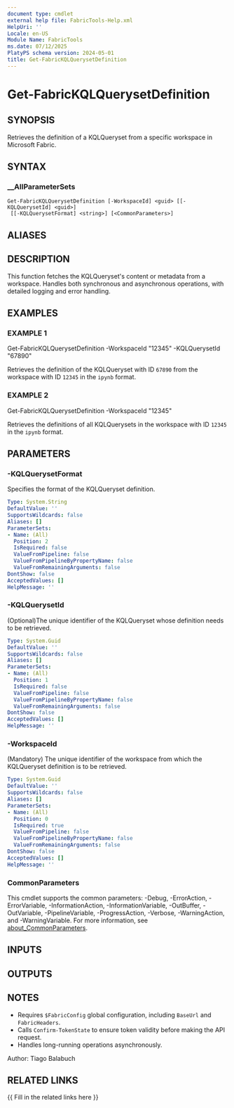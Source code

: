 ```yaml
---
document type: cmdlet
external help file: FabricTools-Help.xml
HelpUri: ''
Locale: en-US
Module Name: FabricTools
ms.date: 07/12/2025
PlatyPS schema version: 2024-05-01
title: Get-FabricKQLQuerysetDefinition
---
```


# Get-FabricKQLQuerysetDefinition

## SYNOPSIS

Retrieves the definition of a KQLQueryset from a specific workspace in Microsoft Fabric.

## SYNTAX

### __AllParameterSets

```
Get-FabricKQLQuerysetDefinition [-WorkspaceId] <guid> [[-KQLQuerysetId] <guid>]
 [[-KQLQuerysetFormat] <string>] [<CommonParameters>]
```

## ALIASES

## DESCRIPTION

This function fetches the KQLQueryset's content or metadata from a workspace.
Handles both synchronous and asynchronous operations, with detailed logging and error handling.

## EXAMPLES

### EXAMPLE 1

Get-FabricKQLQuerysetDefinition -WorkspaceId "12345" -KQLQuerysetId "67890"

Retrieves the definition of the KQLQueryset with ID `67890` from the workspace with ID `12345` in the `ipynb` format.

### EXAMPLE 2

Get-FabricKQLQuerysetDefinition -WorkspaceId "12345"

Retrieves the definitions of all KQLQuerysets in the workspace with ID `12345` in the `ipynb` format.

## PARAMETERS

### -KQLQuerysetFormat

Specifies the format of the KQLQueryset definition.

```yaml
Type: System.String
DefaultValue: ''
SupportsWildcards: false
Aliases: []
ParameterSets:
- Name: (All)
  Position: 2
  IsRequired: false
  ValueFromPipeline: false
  ValueFromPipelineByPropertyName: false
  ValueFromRemainingArguments: false
DontShow: false
AcceptedValues: []
HelpMessage: ''
```

### -KQLQuerysetId

(Optional)The unique identifier of the KQLQueryset whose definition needs to be retrieved.

```yaml
Type: System.Guid
DefaultValue: ''
SupportsWildcards: false
Aliases: []
ParameterSets:
- Name: (All)
  Position: 1
  IsRequired: false
  ValueFromPipeline: false
  ValueFromPipelineByPropertyName: false
  ValueFromRemainingArguments: false
DontShow: false
AcceptedValues: []
HelpMessage: ''
```

### -WorkspaceId

(Mandatory) The unique identifier of the workspace from which the KQLQueryset definition is to be retrieved.

```yaml
Type: System.Guid
DefaultValue: ''
SupportsWildcards: false
Aliases: []
ParameterSets:
- Name: (All)
  Position: 0
  IsRequired: true
  ValueFromPipeline: false
  ValueFromPipelineByPropertyName: false
  ValueFromRemainingArguments: false
DontShow: false
AcceptedValues: []
HelpMessage: ''
```

### CommonParameters

This cmdlet supports the common parameters: -Debug, -ErrorAction, -ErrorVariable,
-InformationAction, -InformationVariable, -OutBuffer, -OutVariable, -PipelineVariable,
-ProgressAction, -Verbose, -WarningAction, and -WarningVariable. For more information, see
[about_CommonParameters](https://go.microsoft.com/fwlink/?LinkID=113216).

## INPUTS

## OUTPUTS

## NOTES

- Requires `$FabricConfig` global configuration, including `BaseUrl` and `FabricHeaders`.
- Calls `Confirm-TokenState` to ensure token validity before making the API request.
- Handles long-running operations asynchronously.

Author: Tiago Balabuch

## RELATED LINKS

{{ Fill in the related links here }}

